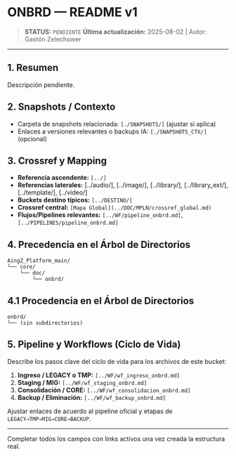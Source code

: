 # ONBRD — README v1

> **STATUS:** `PENDIENTE`
> **Última actualización:** 2025-08-02 | Autor: Gastón Zelechower

---

## 1. Resumen
Descripción pendiente.

## 2. Snapshots / Contexto
- Carpeta de snapshots relacionada: `[./SNAPSHOTS/]` (ajustar si aplica)
- Enlaces a versiones relevantes o backups IA: `[./SNAPSHOTS_CTX/]` (opcional)

## 3. Crossref y Mapping
- **Referencia ascendente:** `[../]`
- **Referencias laterales:** [../audio/], [../image/], [../library/], [../library_ext/], [../template/], [../video/]
- **Buckets destino típicos:** `[../DESTINO/]`
- **Crossref central:** `[Mapa Global](../DOC/MPLN/crossref_global.md)`
- **Flujos/Pipelines relevantes:** `[../WF/pipeline_onbrd.md]`, `[../PIPELINES/pipeline_onbrd.md]`

## 4. Precedencia en el Árbol de Directorios
```text
AingZ_Platform_main/
└── core/
    └── doc/
        └── onbrd/
```

## 4.1 Procedencia en el Árbol de Directorios
```text
onbrd/
└── (sin subdirectorios)
```

## 5. Pipeline y Workflows (Ciclo de Vida)
Describe los pasos clave del ciclo de vida para los archivos de este bucket:
1. **Ingreso / LEGACY o TMP:** `[../WF/wf_ingreso_onbrd.md]`
2. **Staging / MIG:** `[../WF/wf_staging_onbrd.md]`
3. **Consolidación / CORE:** `[../WF/wf_consolidacion_onbrd.md]`
4. **Backup / Eliminación:** `[../WF/wf_backup_onbrd.md]`

Ajustar enlaces de acuerdo al pipeline oficial y etapas de `LEGACY→TMP→MIG→CORE→BACKUP`.

---

Completar todos los campos con links activos una vez creada la estructura real.

